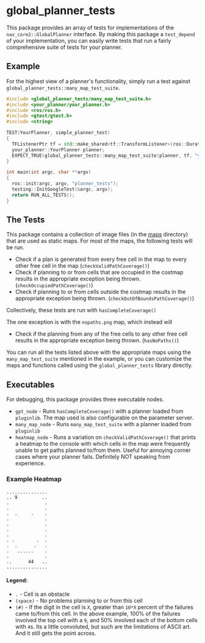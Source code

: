 # global_planner_tests

This package provides an array of tests for implementations of the `nav_core2::GlobalPlanner` interface. By making this package a `test_depend` of your implementation, you can easily write tests that run a fairly comprehensive suite of tests for your planner.

## Example
For the highest view of a planner's functionality, simply run a test against `global_planner_tests::many_map_test_suite`.

``` c++
#include <global_planner_tests/many_map_test_suite.h>
#include <your_planner/your_planner.h>
#include <ros/ros.h>
#include <gtest/gtest.h>
#include <string>

TEST(YourPlanner, simple_planner_test)
{
  TFListenerPtr tf = std::make_shared<tf::TransformListener>(ros::Duration(10));
  your_planner::YourPlanner planner;
  EXPECT_TRUE(global_planner_tests::many_map_test_suite(planner, tf, "your_planner_namespace"));
}

int main(int argc, char **argv)
{
  ros::init(argc, argv, "planner_tests");
  testing::InitGoogleTest(&argc, argv);
  return RUN_ALL_TESTS();
}
```

## The Tests
This package contains a collection of image files (in the [maps](maps) directory) that are used as static maps. For most of the maps, the following tests will be run.
 * Check if a plan is generated from every free cell in the map to every other free cell in the map (`checkValidPathCoverage()`)
 * Check if planning to or from cells that are occupied in the costmap results in the appropriate exception being thrown. (`checkOccupiedPathCoverage()`)
 * Check if planning to or from cells outside the costmap results in the appropriate exception being thrown. (`checkOutOfBoundsPathCoverage()`)

Collectively, these tests are run with `hasCompleteCoverage()`

The one exception is with the `nopaths.png` map, which instead will
 * Check if the planning from any of the free cells to any other free cell results in the appropriate exception being thrown. (`hasNoPaths()`)

You can run all the tests listed above with the appropriate maps using the `many_map_test_suite` mentioned in the example, or you can customize the maps and functions called using the `global_planner_tests` library directly.


## Executables
For debugging, this package provides three executable nodes.
 * `gpt_node` - Runs `hasCompleteCoverage()` with a planner loaded from `pluginlib`. The map used is also configurable on the parameter server.
 * `many_map_node` - Runs `many_map_test_suite` with a planner loaded from `pluginlib`
 * `heatmap_node` - Runs a variation on `checkValidPathCoverage()` that prints a heatmap to the console with which cells in the map were frequently unable to get paths planned to/from them. Useful for annoying corner cases where your planner fails. Definitely NOT speaking from experience.

 ### Example Heatmap
```
...............
.. 9         ..
.             .
.             .
.  .     .    .
.             .
.             .
.             .
.             .
. .        .  .
.  .      .   .
.   ......    .
.             .
..      44   ..
...............
```
#### Legend:
 * `.` - Cell is an obstacle
 * `(space)` - No problems planning to or from this cell
 * `(#)` - If the digit in the cell is `X`, greater than `10*X` percent of the failures came to/from this cell. In the above example, 100% of the failures involved the top cell with a `9`, and 50% involved each of the bottom cells with `4`s. Its a little convoluted, but such are the limitations of ASCII art. And it still gets the point across.
